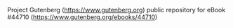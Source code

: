 Project Gutenberg (https://www.gutenberg.org) public repository for eBook #44710 (https://www.gutenberg.org/ebooks/44710)
